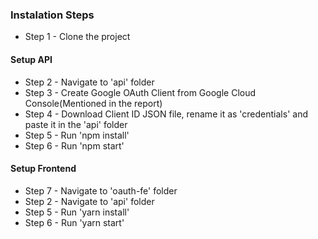 ### Instalation Steps

- Step 1 - Clone the project

#### Setup API

- Step 2 - Navigate to 'api' folder
- Step 3 - Create Google OAuth Client from Google Cloud Console(Mentioned in the report)
- Step 4 - Download Client ID JSON file, rename it as 'credentials' and paste it in the 'api' folder
- Step 5 - Run 'npm install'
- Step 6 - Run 'npm start'

#### Setup Frontend

- Step 7 - Navigate to 'oauth-fe' folder
- Step 2 - Navigate to 'api' folder
- Step 5 - Run 'yarn install'
- Step 6 - Run 'yarn start'
